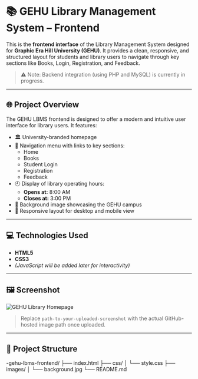 # 📚 GEHU Library Management System – Frontend

This is the **frontend interface** of the Library Management System designed for **Graphic Era Hill University (GEHU)**. It provides a clean, responsive, and structured layout for students and library users to navigate through key sections like Books, Login, Registration, and Feedback.

> ⚠️ Note: Backend integration (using PHP and MySQL) is currently in progress.

---

## 🌐 Project Overview

The GEHU LBMS frontend is designed to offer a modern and intuitive user interface for library users. It features:

- 🏛️ University-branded homepage
- 📖 Navigation menu with links to key sections:
  - Home
  - Books
  - Student Login
  - Registration
  - Feedback
- 🕘 Display of library operating hours:
  - **Opens at:** 8:00 AM
  - **Closes at:** 3:00 PM
- 🎨 Background image showcasing the GEHU campus
- 📱 Responsive layout for desktop and mobile view

---

## 💻 Technologies Used

- **HTML5**
- **CSS3**
- *(JavaScript will be added later for interactivity)*

---

## 🖼️ Screenshot

![GEHU Library Homepage](path-to-your-uploaded-screenshot)

> Replace `path-to-your-uploaded-screenshot` with the actual GitHub-hosted image path once uploaded.

---

## 📁 Project Structure

-gehu-lbms-frontend/
  ├── index.html
  ├── css/
  │ └── style.css
  ├── images/
  │ └── background.jpg
  └── README.md
